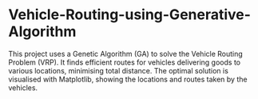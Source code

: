 # Vehicle-Routing-using-Generative-Algorithm
This project uses a Genetic Algorithm (GA) to solve the Vehicle Routing Problem (VRP). It finds efficient routes for vehicles delivering goods to various locations, minimising total distance. The optimal solution is visualised with Matplotlib, showing the locations and routes taken by the vehicles.
